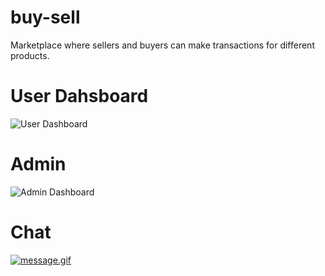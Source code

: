 # buy-sell
Marketplace where sellers and buyers can make transactions for different products.

# User Dahsboard
![User Dashboard](https://i.postimg.cc/9Mgg11Ym/user-dashboard.gif)

# Admin
![Admin Dashboard](https://i.postimg.cc/hvJyYx29/admin-dashbaord.gif)

# Chat
[![message.gif](https://i.postimg.cc/SxbTZnCM/message.gif)](https://postimg.cc/zVpFvXdz)
